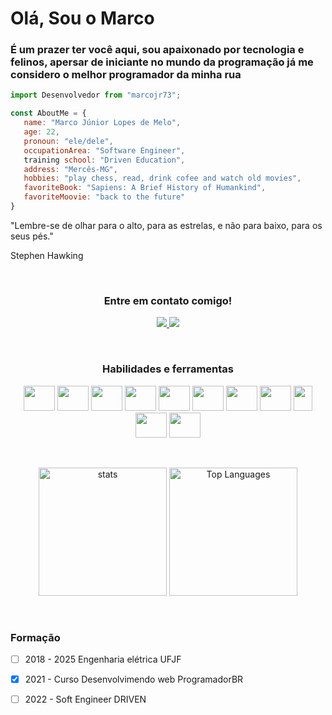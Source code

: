 # **Olá, Sou o Marco**

### É um prazer ter você aqui, sou apaixonado por tecnologia e felinos, apersar de iniciante no mundo da programação já me considero o melhor programador da minha rua

```js
import Desenvolvedor from "marcojr73";

const AboutMe = {
   name: "Marco Júnior Lopes de Melo",
   age: 22,
   pronoun: "ele/dele",
   occupationArea: "Software Engineer",
   training school: "Driven Education",
   address: "Mercês-MG",
   hobbies: "play chess, read, drink cofee and watch old movies",
   favoriteBook: "Sapiens: A Brief History of Humankind",
   favoriteMoovie: "back to the future"
}
```

"Lembre-se de olhar para o alto, para as estrelas, e não para baixo, para os seus pés."

Stephen Hawking


&nbsp;
<h3 align="center">Entre em contato comigo!</h3>
<p align=center>
<a href="https://www.linkedin.com/in/marco-junior-7a21871b2/"><img src = "https://img.shields.io/badge/-marcojunior-blue?style=flat-square&logo=Linkedin&logoColor=white&link=https://www.linkedin.com/in/marco-junior/)" /> </a>
<a href="mailto:marcojuniorengineer@gmail.com"><img src = "https://img.shields.io/badge/-marco.junior-c14438?style=flat-square&logo=Gmail&logoColor=white&link=mailto:lessalsn@gmail.com)](mailto:kanna6501@gmail.com" /></a>

&nbsp;
<h3 align="center">Habilidades e ferramentas</h3>

<p align="center">
   <img src="https://cdn.jsdelivr.net/gh/devicons/devicon/icons/html5/html5-original.svg" width="50" height="40"/>
   <img src="https://cdn.jsdelivr.net/gh/devicons/devicon/icons/css3/css3-original.svg" width="50" height="40"/> 
   <img src="https://cdn.jsdelivr.net/gh/devicons/devicon/icons/javascript/javascript-original.svg" width="50" height="40"/> 
   <img src="https://cdn.jsdelivr.net/gh/devicons/devicon/icons/react/react-original-wordmark.svg" width="50" height="40"/>
   <img src="https://cdn.jsdelivr.net/gh/devicons/devicon/icons/nodejs/nodejs-original.svg" width="50" height="40"/>   
   <img src="https://cdn.jsdelivr.net/gh/devicons/devicon/icons/typescript/typescript-original.svg" width="50" height="40"/>
   <img src="https://cdn.jsdelivr.net/gh/devicons/devicon/icons/postgresql/postgresql-original-wordmark.svg" width="50" height="40"/>
   <img src="https://cdn.jsdelivr.net/gh/devicons/devicon/icons/mongodb/mongodb-original.svg" width="50" height="40"/>
   <img src="https://seeklogo.com/images/P/prisma-logo-3805665B69-seeklogo.com.png" width="30" height="40"/>
   <img src="https://cdn.jsdelivr.net/gh/devicons/devicon/icons/linux/linux-original.svg" width="50" height="40"/>
   <img src="https://cdn.jsdelivr.net/gh/devicons/devicon/icons/git/git-original.svg" width="50" height="40"/>
          
       
 </p>

 &nbsp; 
  
<div align="center">
  <img height="205em" alt="stats" src="https://github-readme-stats.vercel.app/api?username=marcojr73&show_icons=true&hide_border=true" />

  <img height="205em" alt="Top Languages" src="https://github-readme-stats.vercel.app/api/top-langs/?username=marcojr73" />
</div>  
  
  
  
</p>

&nbsp;

### Formação

- [ ]  2018 - 2025 Engenharia elétrica UFJF

- [x]  2021 -      Curso Desenvolvimendo web ProgramadorBR

- [ ]  2022 -      Soft Engineer DRIVEN


